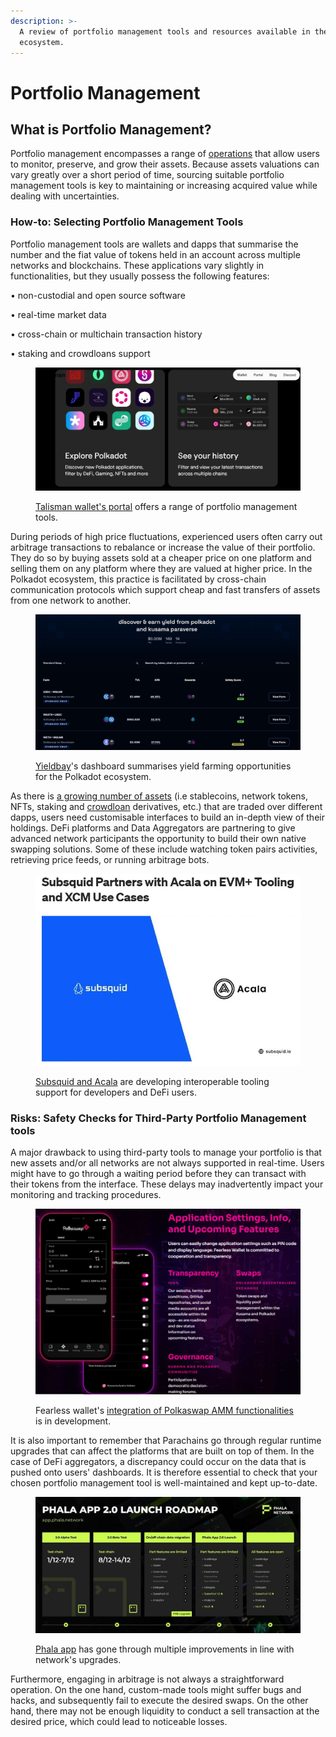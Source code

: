 ```yaml
---
description: >-
  A review of portfolio management tools and resources available in the Polkadot
  ecosystem.
---
```


# Portfolio Management

## What is Portfolio Management?

Portfolio management encompasses a range of [operations](https://dot-alert.gitbook.io/dot.alert/content/3.operations) that allow users to monitor, preserve, and grow their assets. Because assets valuations can vary greatly over a short period of time, sourcing suitable portfolio management tools is key to maintaining or increasing acquired value while dealing with uncertainties.



### How-to: Selecting Portfolio Management Tools

Portfolio management tools are wallets and dapps that summarise the number and the fiat value of tokens held in an account across multiple networks and blockchains. These applications vary slightly in functionalities, but they usually possess the following features:

• non-custodial and open source software

• real-time market data

• cross-chain or multichain transaction history&#x20;

• staking and crowdloans support

<figure><img src="../../../.gitbook/assets/O_SwappingTalisman.JPG" alt="A webpage of the Talisman wallet&#x27;s portal indicating its portfolio management features"><figcaption><p><a href="https://www.talisman.xyz/portal">Talisman wallet's portal</a> offers a range of portfolio management tools.</p></figcaption></figure>

During periods of high price fluctuations, experienced users often carry out arbitrage transactions to rebalance or increase the value of their portfolio. They do so by buying assets sold at a cheaper price on one platform and selling them on any platform where they are valued at higher price. In the Polkadot ecosystem, this practice is facilitated by cross-chain communication protocols which support cheap and fast transfers of assets from one network to another.&#x20;

<figure><img src="../../../.gitbook/assets/O_SwappingYieldbay.JPG" alt="A sample of how the Yieldbay&#x27;s dashboard gives overview of yields from the Polkadot ecosystem."><figcaption><p><a href="https://list.yieldbay.io/">Yieldbay</a>'s dashboard summarises yield farming opportunities for the Polkadot ecosystem.</p></figcaption></figure>



As there is [a growing number of assets](pairs-availability.md) (i.e stablecoins, network tokens, NFTs, staking and [crowdloan](https://dot-alert.gitbook.io/dot.alert/content/3.operations/crowdfunding/crowdloans) derivatives, etc.) that are traded over different dapps, users need customisable interfaces to build an in-depth view of their holdings. DeFi platforms and Data Aggregators are partnering to give advanced network participants the opportunity to build their own native swapping solutions. Some of these include watching token pairs activities, retrieving price feeds, or running arbitrage bots.

<figure><img src="../../../.gitbook/assets/O_SwappingSubsquidAcala.JPG" alt=""><figcaption><p><a href="https://medium.com/subsquid/subsquid-partners-with-acala-on-evm-tooling-and-xcm-use-cases-9de22255b6b4">Subsquid and Acala</a> are developing interoperable tooling support for developers and DeFi users. </p></figcaption></figure>



### Risks: Safety Checks for Third-Party Portfolio Management tools

A major drawback to using third-party tools to manage your portfolio is that new assets and/or all networks are not always supported in real-time. Users might have to go through a waiting period before they can transact with their tokens from the interface. These delays may inadvertently impact your monitoring and tracking procedures.

<figure><img src="../../../.gitbook/assets/O_SwappingFearlessfeatures.JPG" alt="An overview of the upcoming features on Polkaswap."><figcaption><p>Fearless wallet's <a href="https://fearlesswallet.io/#Roadmap">integration of Polkaswap AMM functionalities</a> is in development.</p></figcaption></figure>



It is also important to remember that Parachains go through regular runtime upgrades that can affect the platforms that are built on top of them. In the case of DeFi aggregators, a discrepancy could occur on the data that is pushed onto users' dashboards. It is therefore essential to check that your chosen portfolio management tool is well-maintained and kept up-to-date.

<figure><img src="../../../.gitbook/assets/O_SwappingPhaladapp.JPG" alt="A roadmap for the Phala App 2.0"><figcaption><p><a href="https://app.phala.network/">Phala app</a> has gone through multiple improvements in line with network's upgrades.</p></figcaption></figure>



Furthermore, engaging in arbitrage is not always a straightforward operation. On the one hand, custom-made tools might suffer bugs and hacks, and subsequently fail to execute the desired swaps. On the other hand, there may not be enough liquidity to conduct a sell transaction at the desired price, which could lead to noticeable losses.&#x20;

